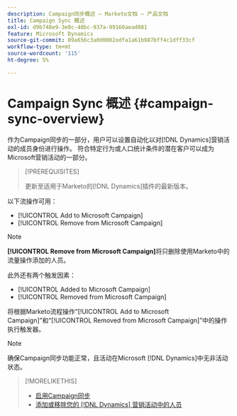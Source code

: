 ```yaml
---
description: Campaign同步概述 — Marketo文档 — 产品文档
title: Campaign Sync 概述
exl-id: d9b748e9-3e0c-40bc-937a-99160aead081
feature: Microsoft Dynamics
source-git-commit: 09a656c3a0d0002edfa1a61b987bff4c1dff33cf
workflow-type: tm+mt
source-wordcount: '115'
ht-degree: 5%

---
```


# Campaign Sync 概述 {#campaign-sync-overview}

作为Campaign同步的一部分，用户可以设置自动化以对[!DNL Dynamics]营销活动的成员身份进行操作。 符合特定行为或人口统计条件的潜在客户可以成为Microsoft营销活动的一部分。

>[!PREREQUISITES]
>
>更新至适用于Marketo的[!DNL Dynamics]插件的最新版本。

以下流操作可用：

* [!UICONTROL Add to Microsoft Campaign]
* [!UICONTROL Remove from Microsoft Campaign]

>[!NOTE]
>
>**[!UICONTROL Remove from Microsoft Campaign]**&#x200B;将只删除使用Marketo中的流量操作添加的人员。

此外还有两个触发因素：

* [!UICONTROL Added to Microsoft Campaign]
* [!UICONTROL Removed from Microsoft Campaign]

将根据Marketo流程操作“[!UICONTROL Add to Microsoft Campaign]”和“[!UICONTROL Removed from Microsoft Campaign]”中的操作执行触发器。

>[!NOTE]
>
>确保Campaign同步功能正常，且活动在Microsoft [!DNL Dynamics]中无非活动状态。

>[!MORELIKETHIS]
>
>* [启用Campaign同步](/help/marketo/product-docs/crm-sync/microsoft-dynamics-sync/microsoft-dynamics-sync-details/enable-campaign-sync.md)
>* [添加或移除您的 [!DNL Dynamics] 营销活动中的人员](/help/marketo/product-docs/core-marketo-concepts/smart-campaigns/microsoft-dynamics-flow-actions/add-or-remove-people-from-your-dynamics-campaign.md)
